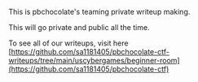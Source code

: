 This is pbchocolate's teaming private writeup making.

This will go private and public all the time. 

To see all of our writeups, visit here [https://github.com/sa1181405/pbchocolate-ctf-writeups/tree/main/uscybergames/beginner-room](https://github.com/sa1181405/pbchocolate-ctf)

